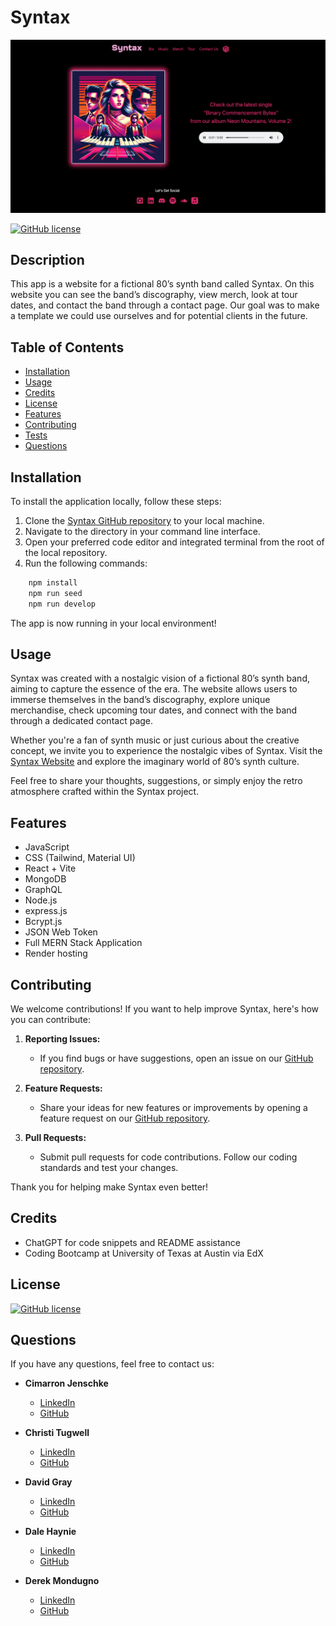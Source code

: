 # Syntax
![Screenshot](./server/images/homepage.png)

  [![GitHub license](https://img.shields.io/badge/license-MIT-blue.svg)](https://opensource.org/licenses/MIT)

  ## Description
   This app is a website for a fictional 80’s synth band called Syntax. On this website you can see the band’s discography, view merch, look at tour dates, and contact the band through a contact page. Our goal was to make a template we could use ourselves and for potential clients in the future.

  ## Table of Contents
  - [Installation](#installation)
  - [Usage](#usage)
  - [Credits](#credits)
  - [License](#license)
  - [Features](#features)
  - [Contributing](#contibuting)
  - [Tests](#tests)
  - [Questions](#questions)

## Installation 
To install the application locally, follow these steps:

  1. Clone the [Syntax GitHub repository](https://github.com/grayd500/Syntax) to your local machine.
  2. Navigate to the directory in your command line interface.
  3. Open your preferred code editor and integrated terminal from the root of the local repository.
  4. Run the following commands:
  ```bash
      npm install
      npm run seed
      npm run develop
  ```
The app is now running in your local environment!

## Usage

  Syntax was created with a nostalgic vision of a fictional 80’s synth band, aiming to capture the essence of the era. The website allows users to immerse themselves in the band’s discography, explore unique merchandise, check upcoming tour dates, and connect with the band through a dedicated contact page.

Whether you're a fan of synth music or just curious about the creative concept, we invite you to experience the nostalgic vibes of Syntax. Visit the [Syntax Website](https://syntax-8rz6.onrender.com/) and explore the imaginary world of 80’s synth culture.

Feel free to share your thoughts, suggestions, or simply enjoy the retro atmosphere crafted within the Syntax project.

  ## Features
  - JavaScript
  - CSS (Tailwind, Material UI)
  - React + Vite
  - MongoDB
  - GraphQL
  - Node.js
  - express.js
  - Bcrypt.js
  - JSON Web Token
  - Full MERN Stack Application
  - Render hosting

## Contributing

We welcome contributions! If you want to help improve Syntax, here's how you can contribute:

1. **Reporting Issues:**
   - If you find bugs or have suggestions, open an issue on our [GitHub repository](https://github.com/your-username/syntax/issues).

2. **Feature Requests:**
   - Share your ideas for new features or improvements by opening a feature request on our [GitHub repository](https://github.com/your-username/syntax/issues).

3. **Pull Requests:**
   - Submit pull requests for code contributions. Follow our coding standards and test your changes.

  Thank you for helping make Syntax even better!


## Credits
  - ChatGPT for code snippets and README assistance
  - Coding Bootcamp at University of Texas at Austin via EdX
  
  ## License
  [![GitHub license](https://img.shields.io/badge/license-MIT-blue.svg)](https://opensource.org/licenses/MIT)


## Questions

If you have any questions, feel free to contact us:

- **Cimarron Jenschke**
  - [LinkedIn](https://www.linkedin.com/in/cimarron-jenschke-a59ab5290/)
  - [GitHub](https://github.com/cjenschke)

- **Christi Tugwell**
  - [LinkedIn](https://www.linkedin.com/in/christi-tugwell-a67194104/)
  - [GitHub](https://github.com/tugwellchristi)

- **David Gray**
  - [LinkedIn](https://www.linkedin.com/in/grayd500)
  - [GitHub](https://github.com/grayd500)

- **Dale Haynie**
  - [LinkedIn](https://www.linkedin.com/in/dale-haynie-3b66142a7/)
  - [GitHub](https://github.com/Daleray1231)

- **Derek Mondugno**
  - [LinkedIn](#)
  - [GitHub](https://github.com/derekm129)
